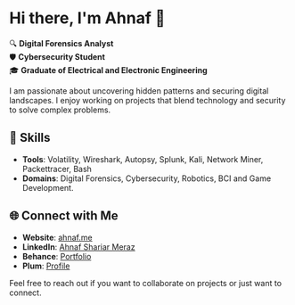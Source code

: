 # Hi there, I'm Ahnaf 👋

🔍 **Digital Forensics Analyst**  
🛡️ **Cybersecurity Student**  
🎓 **Graduate of Electrical and Electronic Engineering**

I am passionate about uncovering hidden patterns and securing digital landscapes. I enjoy working on projects that blend technology and security to solve complex problems.

## 🚀 Skills
- **Tools**: Volatility, Wireshark, Autopsy, Splunk, Kali, Network Miner, Packettracer, Bash
- **Domains**: Digital Forensics, Cybersecurity, Robotics, BCI and Game Development.


## 🌐 Connect with Me
- **Website**: [ahnaf.me](https://ahnaf.me)
- **LinkedIn**: [Ahnaf Shariar Meraz](https://www.linkedin.com/in/ahnaf-shariar-meraz/)
- **Behance**: [Portfolio](https://www.behance.net/ahnafshariarmeraz)
- **Plum**: [Profile](https://secure.plum.io/p/gDBzL9-BXDrcHXXsqVPG4g)

Feel free to reach out if you want to collaborate on projects or just want to connect.
